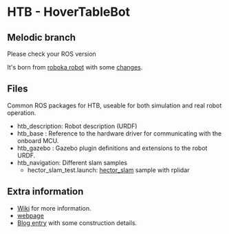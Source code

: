 # HTB - HoverTableBot

## Melodic branch
Please check your ROS version

It's born from [roboka robot](https://github.com/alex-makarov/robaka-ros) with some [changes](https://github.com/HTB-HoverTableBot/hoverboard-driver).

## Files
Common ROS packages for HTB, useable for both simulation and real robot operation.

- htb_description: Robot description (URDF)
- htb_base : Reference to the hardware driver for communicating with the onboard MCU.
- htb_gazebo : Gazebo plugin definitions and extensions to the robot URDF.
- htb_navigation: Different slam samples
  - hector_slam_test.launch: [hector_slam](http://wiki.ros.org/hector_slam) sample with rplidar

## Extra information
- [Wiki](https://github.com/HTB-HoverTableBot/hover-table-bot/wiki) for more information.
- [webpage](https://htb-hovertablebot.github.io/)
- [Blog entry](https://martinnievas.com/myblog/2021-04-29-hoverboard-robot/) with some construction details.
